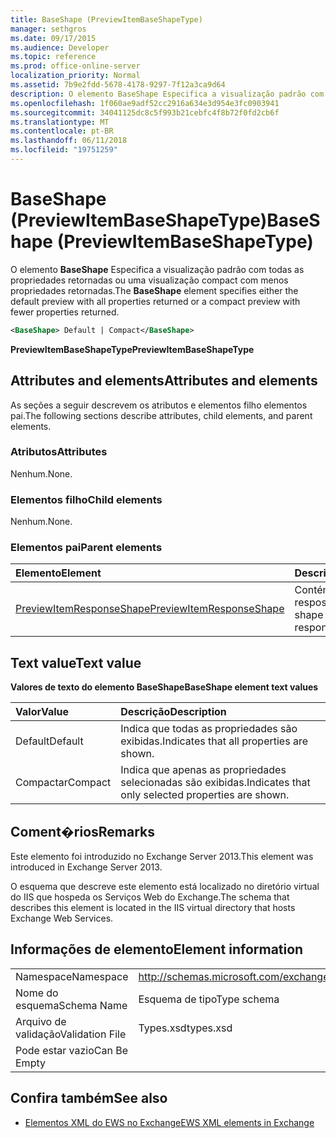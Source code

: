 ```yaml
---
title: BaseShape (PreviewItemBaseShapeType)
manager: sethgros
ms.date: 09/17/2015
ms.audience: Developer
ms.topic: reference
ms.prod: office-online-server
localization_priority: Normal
ms.assetid: 7b9e2fdd-5678-4178-9297-7f12a3ca9d64
description: O elemento BaseShape Especifica a visualização padrão com todas as propriedades retornadas ou uma visualização compact com menos propriedades retornadas.
ms.openlocfilehash: 1f060ae9adf52cc2916a634e3d954e3fc0903941
ms.sourcegitcommit: 34041125dc8c5f993b21cebfc4f8b72f0fd2cb6f
ms.translationtype: MT
ms.contentlocale: pt-BR
ms.lasthandoff: 06/11/2018
ms.locfileid: "19751259"
---
```

# <a name="baseshape-previewitembaseshapetype"></a><span data-ttu-id="4bfe8-103">BaseShape (PreviewItemBaseShapeType)</span><span class="sxs-lookup"><span data-stu-id="4bfe8-103">BaseShape (PreviewItemBaseShapeType)</span></span>

<span data-ttu-id="4bfe8-104">O elemento **BaseShape** Especifica a visualização padrão com todas as propriedades retornadas ou uma visualização compact com menos propriedades retornadas.</span><span class="sxs-lookup"><span data-stu-id="4bfe8-104">The **BaseShape** element specifies either the default preview with all properties returned or a compact preview with fewer properties returned.</span></span> 
  
```XML
<BaseShape> Default | Compact</BaseShape>
```

 <span data-ttu-id="4bfe8-105">**PreviewItemBaseShapeType**</span><span class="sxs-lookup"><span data-stu-id="4bfe8-105">**PreviewItemBaseShapeType**</span></span>
## <a name="attributes-and-elements"></a><span data-ttu-id="4bfe8-106">Attributes and elements</span><span class="sxs-lookup"><span data-stu-id="4bfe8-106">Attributes and elements</span></span>

<span data-ttu-id="4bfe8-107">As seções a seguir descrevem os atributos e elementos filho elementos pai.</span><span class="sxs-lookup"><span data-stu-id="4bfe8-107">The following sections describe attributes, child elements, and parent elements.</span></span>
  
### <a name="attributes"></a><span data-ttu-id="4bfe8-108">Atributos</span><span class="sxs-lookup"><span data-stu-id="4bfe8-108">Attributes</span></span>

<span data-ttu-id="4bfe8-109">Nenhum.</span><span class="sxs-lookup"><span data-stu-id="4bfe8-109">None.</span></span>
  
### <a name="child-elements"></a><span data-ttu-id="4bfe8-110">Elementos filho</span><span class="sxs-lookup"><span data-stu-id="4bfe8-110">Child elements</span></span>

<span data-ttu-id="4bfe8-111">Nenhum.</span><span class="sxs-lookup"><span data-stu-id="4bfe8-111">None.</span></span>
  
### <a name="parent-elements"></a><span data-ttu-id="4bfe8-112">Elementos pai</span><span class="sxs-lookup"><span data-stu-id="4bfe8-112">Parent elements</span></span>

|<span data-ttu-id="4bfe8-113">**Elemento**</span><span class="sxs-lookup"><span data-stu-id="4bfe8-113">**Element**</span></span>|<span data-ttu-id="4bfe8-114">**Descrição**</span><span class="sxs-lookup"><span data-stu-id="4bfe8-114">**Description**</span></span>|
|:-----|:-----|
|[<span data-ttu-id="4bfe8-115">PreviewItemResponseShape</span><span class="sxs-lookup"><span data-stu-id="4bfe8-115">PreviewItemResponseShape</span></span>](previewitemresponseshape.md) <br/> |<span data-ttu-id="4bfe8-116">Contém a forma da resposta.</span><span class="sxs-lookup"><span data-stu-id="4bfe8-116">Contains the shape of the response.</span></span>  <br/> |
   
## <a name="text-value"></a><span data-ttu-id="4bfe8-117">Text value</span><span class="sxs-lookup"><span data-stu-id="4bfe8-117">Text value</span></span>

<span data-ttu-id="4bfe8-118">**Valores de texto do elemento BaseShape**</span><span class="sxs-lookup"><span data-stu-id="4bfe8-118">**BaseShape element text values**</span></span>

|<span data-ttu-id="4bfe8-119">**Valor**</span><span class="sxs-lookup"><span data-stu-id="4bfe8-119">**Value**</span></span>|<span data-ttu-id="4bfe8-120">**Descrição**</span><span class="sxs-lookup"><span data-stu-id="4bfe8-120">**Description**</span></span>|
|:-----|:-----|
|<span data-ttu-id="4bfe8-121">Default</span><span class="sxs-lookup"><span data-stu-id="4bfe8-121">Default</span></span>  <br/> |<span data-ttu-id="4bfe8-122">Indica que todas as propriedades são exibidas.</span><span class="sxs-lookup"><span data-stu-id="4bfe8-122">Indicates that all properties are shown.</span></span>  <br/> |
|<span data-ttu-id="4bfe8-123">Compactar</span><span class="sxs-lookup"><span data-stu-id="4bfe8-123">Compact</span></span>  <br/> |<span data-ttu-id="4bfe8-124">Indica que apenas as propriedades selecionadas são exibidas.</span><span class="sxs-lookup"><span data-stu-id="4bfe8-124">Indicates that only selected properties are shown.</span></span>  <br/> |
   
## <a name="remarks"></a><span data-ttu-id="4bfe8-125">Coment�rios</span><span class="sxs-lookup"><span data-stu-id="4bfe8-125">Remarks</span></span>

<span data-ttu-id="4bfe8-126">Este elemento foi introduzido no Exchange Server 2013.</span><span class="sxs-lookup"><span data-stu-id="4bfe8-126">This element was introduced in Exchange Server 2013.</span></span>
  
<span data-ttu-id="4bfe8-127">O esquema que descreve este elemento está localizado no diretório virtual do IIS que hospeda os Serviços Web do Exchange.</span><span class="sxs-lookup"><span data-stu-id="4bfe8-127">The schema that describes this element is located in the IIS virtual directory that hosts Exchange Web Services.</span></span>
  
## <a name="element-information"></a><span data-ttu-id="4bfe8-128">Informações de elemento</span><span class="sxs-lookup"><span data-stu-id="4bfe8-128">Element information</span></span>

|||
|:-----|:-----|
|<span data-ttu-id="4bfe8-129">Namespace</span><span class="sxs-lookup"><span data-stu-id="4bfe8-129">Namespace</span></span>  <br/> |http://schemas.microsoft.com/exchange/services/2006/types  <br/> |
|<span data-ttu-id="4bfe8-130">Nome do esquema</span><span class="sxs-lookup"><span data-stu-id="4bfe8-130">Schema Name</span></span>  <br/> |<span data-ttu-id="4bfe8-131">Esquema de tipo</span><span class="sxs-lookup"><span data-stu-id="4bfe8-131">Type schema</span></span>  <br/> |
|<span data-ttu-id="4bfe8-132">Arquivo de validação</span><span class="sxs-lookup"><span data-stu-id="4bfe8-132">Validation File</span></span>  <br/> |<span data-ttu-id="4bfe8-133">Types.xsd</span><span class="sxs-lookup"><span data-stu-id="4bfe8-133">types.xsd</span></span>  <br/> |
|<span data-ttu-id="4bfe8-134">Pode estar vazio</span><span class="sxs-lookup"><span data-stu-id="4bfe8-134">Can Be Empty</span></span>  <br/> ||
   
## <a name="see-also"></a><span data-ttu-id="4bfe8-135">Confira também</span><span class="sxs-lookup"><span data-stu-id="4bfe8-135">See also</span></span>



- [<span data-ttu-id="4bfe8-136">Elementos XML do EWS no Exchange</span><span class="sxs-lookup"><span data-stu-id="4bfe8-136">EWS XML elements in Exchange</span></span>](ews-xml-elements-in-exchange.md)

